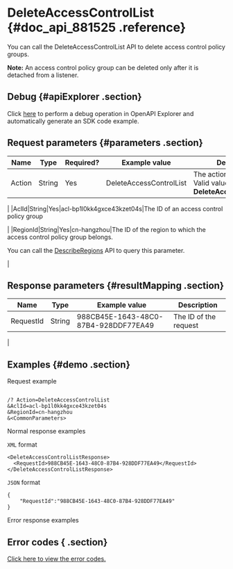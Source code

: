 # DeleteAccessControlList {#doc_api_881525 .reference}

You can call the DeleteAccessControlList API to delete access control policy groups.

**Note:** An access control policy group can be deleted only after it is detached from a listener.

## Debug {#apiExplorer .section}

Click [here](https://api.aliyun.com/#product=Slb&api=DeleteAccessControlList) to perform a debug operation in OpenAPI Explorer and automatically generate an SDK code example.

## Request parameters {#parameters .section}

|Name|Type|Required?|Example value|Description|
|----|----|---------|-------------|-----------|
|Action|String|Yes|DeleteAccessControlList|The action to perform. Valid value: **DeleteAccessControlList**.

 |
|AclId|String|Yes|acl-bp1l0kk4gxce43kzet04s|The ID of an access control policy group

 |
|RegionId|String|Yes|cn-hangzhou|The ID of the region to which the access control policy group belongs.

 You can call the [DescribeRegions](~~27584~~) API to query this parameter.

 |

## Response parameters {#resultMapping .section}

|Name|Type|Example value|Description|
|----|----|-------------|-----------|
|RequestId|String|988CB45E-1643-48C0-87B4-928DDF77EA49|The ID of the request

 |

## Examples {#demo .section}

Request example

``` {#request_demo}

/? Action=DeleteAccessControlList
&AclId=acl-bp1l0kk4gxce43kzet04s
&RegionId=cn-hangzhou
&<CommonParameters>

```

Normal response examples

`XML` format

``` {#xml_return_success_demo}
<DeleteAccessControlListResponse>
  <RequestId>988CB45E-1643-48C0-87B4-928DDF77EA49</RequestId>
</DeleteAccessControlListResponse>

```

`JSON` format

``` {#json_return_success_demo}
{
	"RequestId":"988CB45E-1643-48C0-87B4-928DDF77EA49"
}
```

Error response examples

## Error codes { .section}

[Click here to view the error codes.](https://error-center.aliyun.com/status/product/Slb)

